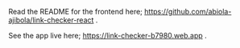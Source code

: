 Read the README for the frontend here; https://github.com/abiola-ajibola/link-checker-react .

See the app live here; https://link-checker-b7980.web.app .
